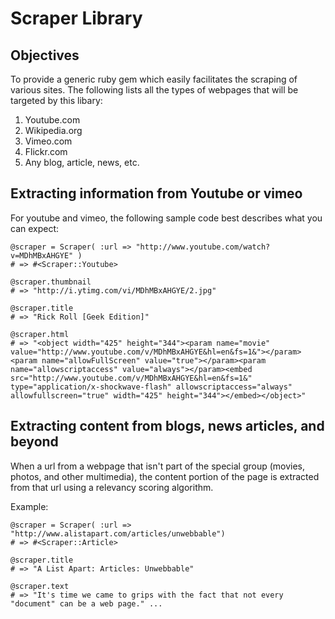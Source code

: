 Scraper Library
===============

Objectives
----------
To provide a generic ruby gem which easily facilitates the scraping of various sites. The following lists all the types of webpages that will be targeted by this libary:

1. Youtube.com
2. Wikipedia.org
3. Vimeo.com
4. Flickr.com
5. Any blog, article, news, etc.

Extracting information from Youtube or vimeo
--------------------------------------------

For youtube and vimeo, the following sample code best describes what you can expect:
    
    @scraper = Scraper( :url => "http://www.youtube.com/watch?v=MDhMBxAHGYE" )
    # => #<Scraper::Youtube>
 
    @scraper.thumbnail
    # => "http://i.ytimg.com/vi/MDhMBxAHGYE/2.jpg"   

    @scraper.title
    # => "Rick Roll [Geek Edition]"

    @scraper.html
    # => "<object width="425" height="344"><param name="movie" value="http://www.youtube.com/v/MDhMBxAHGYE&hl=en&fs=1&"></param><param name="allowFullScreen" value="true"></param><param name="allowscriptaccess" value="always"></param><embed src="http://www.youtube.com/v/MDhMBxAHGYE&hl=en&fs=1&" type="application/x-shockwave-flash" allowscriptaccess="always" allowfullscreen="true" width="425" height="344"></embed></object>"

Extracting content from blogs, news articles, and beyond
--------------------------------------------------------

When a url from a webpage that isn't part of the special group (movies, photos, and other multimedia), the content portion of the page is extracted from that url using a relevancy scoring algorithm.

Example:

    @scraper = Scraper( :url => "http://www.alistapart.com/articles/unwebbable")
    # => #<Scraper::Article>

    @scraper.title 
    # => "A List Apart: Articles: Unwebbable"

    @scraper.text
    # => "It's time we came to grips with the fact that not every "document" can be a web page." ...

